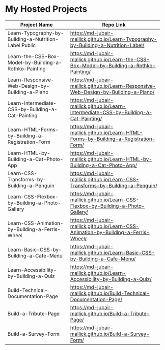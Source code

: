 # My Hosted Projects

| Project Name                                           | Repo Link                                                                                  |
|--------------------------------------------------------|--------------------------------------------------------------------------------------------|
| Learn-Typography-by-Building-a-Nutrition-Label Public  | https://md-jubair-mallick.github.io/Learn-Typography-by-Building-a-Nutrition-Label/        |
| Learn-the-CSS-Box-Model-by-Building-a-Rothko-Painting  | https://md-jubair-mallick.github.io/Learn-the-CSS-Box-Model-by-Building-a-Rothko-Painting/ |
| Learn-Responsive-Web-Design-by-Building-a-Piano        | https://md-jubair-mallick.github.io/Learn-Responsive-Web-Design-by-Building-a-Piano/       |
| Learn-Intermediate-CSS-by-Building-a-Cat-Painting      | https://md-jubair-mallick.github.io/Learn-Intermediate-CSS-by-Building-a-Cat-Painting/     | 
| Learn-HTML-Forms-by-Building-a-Registration-Form       | https://md-jubair-mallick.github.io/Learn-HTML-Forms-by-Building-a-Registration-Form/      |
| Learn-HTML-by-Building-a-Cat-Photo-App                 | https://md-jubair-mallick.github.io/Learn-HTML-by-Building-a-Cat-Photo-App/                |
| Learn-CSS-Transforms-by-Building-a-Penguin             | https://md-jubair-mallick.github.io/Learn-CSS-Transforms-by-Building-a-Penguin/            |
| Learn-CSS-Flexbox-by-Building-a-Photo-Gallery          | https://md-jubair-mallick.github.io/Learn-CSS-Flexbox-by-Building-a-Photo-Gallery/         |
| Learn-CSS-Animation-by-Building-a-Ferris-Wheel         | https://md-jubair-mallick.github.io/Learn-CSS-Animation-by-Building-a-Ferris-Wheel/        |
| Learn-Basic-CSS-by-Building-a-Cafe-Menu                | https://md-jubair-mallick.github.io/Learn-Basic-CSS-by-Building-a-Cafe-Menu/               |
| Learn-Accessibility-by-Building-a-Quiz                 | https://md-jubair-mallick.github.io/Learn-Accessibility-by-Building-a-Quiz/                |
| Build-Technical-Documentation-Page                     | https://md-jubair-mallick.github.io/Build-Technical-Documentation-Page/                    |
| Build-a-Tribute-Page                                   | https://md-jubair-mallick.github.io/Build-a-Tribute-Page/                                  |
| Build-a-Survey-Form                                    | https://md-jubair-mallick.github.io/Build-a-Survey-Form/                                   |
